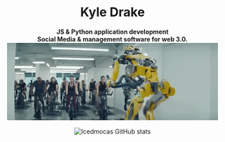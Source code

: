 <div align = center>
  
# Kyle Drake
  
**JS & Python application development** <br>
**Social Media & management software for web 3.0.**
<br>
<img src="https://raw.githubusercontent.com/icedmoca/icedmoca/main/ai.gif" width="480px">
<br>
 <!-----------------------------------{ Git Stats 1 }-------------------------------->
![Icedmocas GitHub stats](https://github-readme-stats.vercel.app/api?username=icedmoca&bg_color=30,e96443,904e95&title_color=fff&text_color=fff)
<!-----------------------------------{ Badges display }-------------------------------->
  
